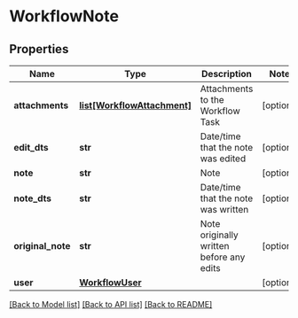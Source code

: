 # WorkflowNote

## Properties
Name | Type | Description | Notes
------------ | ------------- | ------------- | -------------
**attachments** | [**list[WorkflowAttachment]**](WorkflowAttachment.md) | Attachments to the Workflow Task | [optional] 
**edit_dts** | **str** | Date/time that the note was edited | [optional] 
**note** | **str** | Note | [optional] 
**note_dts** | **str** | Date/time that the note was written | [optional] 
**original_note** | **str** | Note originally written before any edits | [optional] 
**user** | [**WorkflowUser**](WorkflowUser.md) |  | [optional] 

[[Back to Model list]](../README.md#documentation-for-models) [[Back to API list]](../README.md#documentation-for-api-endpoints) [[Back to README]](../README.md)


